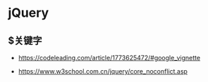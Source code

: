 # jQuery

## $关键字

* https://codeleading.com/article/1773625472/#google_vignette

* https://www.w3school.com.cn/jquery/core_noconflict.asp